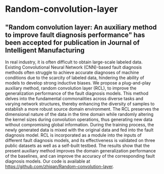 # Random-convolution-layer
## "Random convolution layer: An auxiliary method to improve fault diagnosis performance" has been accepted for publication in Journal of Intelligent Manufacturing
In real industry, it is often difficult to obtain large-scale labeled data. Existing Convolutional Neural Network (CNN)-based fault diagnosis methods often struggle to achieve accurate diagnoses of machine conditions due to the scarcity of labeled data, hindering the ability of models to develop strong inductive biases. We propose a plug-and-play auxiliary method, random convolution layer (RCL), to improve the generalization performance of the fault diagnosis models. This method delves into the fundamental commonalities across diverse tasks and varying network structures, thereby enhancing the diversity of samples to establish a more robust source domain environment. The RCL preserves the dimensional nature of the data in the time domain while randomly altering the kernel sizes during convolution operations, thus generating new data without compromising global information. During the training process, the newly generated data is mixed with the original data and fed into the fault diagnosis model. RCL is incorporated as a module into the inputs of different fault diagnosis models, and its effectiveness is validated on three public datasets as well as a self-built testbed. The results show that the present auxiliary method improves the domain generalization performance of the baselines, and can improve the accuracy of the corresponding fault diagnosis models. Our code is available at https://github.com/zhiqan/Random-convolution-layer.
